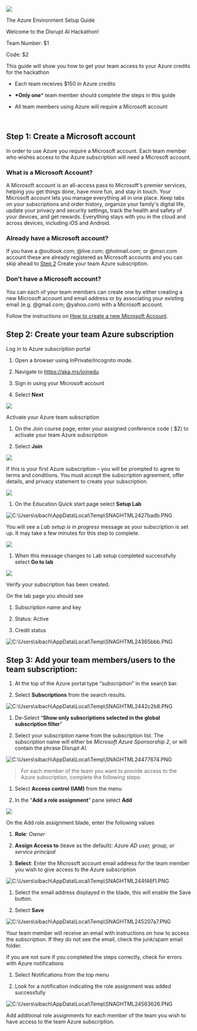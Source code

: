 ![](media/1c253bf5f390611493e677757d08f8d7.png)

The Azure Environment Setup Guide

Welcome to the Disrupt AI Hackathon!

Team Number: \$1

Code: \$2

This guide will show you how to get your team access to your Azure credits for
the hackathon

-   Each team receives \$150 in Azure credits

-   **\*Only one**\* team member should complete the steps in this guide

-   All team members using Azure will require a Microsoft account

 

Step 1: Create a Microsoft account
----------------------------------

In order to use Azure you require a Microsoft account. Each team member who
wishes access to the Azure subscription will need a Microsoft account.

### What is a Microsoft Account?

A Microsoft account is an all-access pass to Microsoft's premier services,
helping you get things done, have more fun, and stay in touch. Your Microsoft
account lets you manage everything all in one place. Keep tabs on your
subscriptions and order history, organize your family's digital life, update
your privacy and security settings, track the health and safety of your devices,
and get rewards. Everything stays with you in the cloud and across devices,
including iOS and Android.

### Already have a Microsoft account?

If you have a \@outlook.com; \@live.com; \@hotmail.com; or \@msn.com account
these are already registered as Microsoft accounts and you can skip ahead to
[Step 2](#_Step_2:_Create) Create your team Azure subscription.

### Don’t have a Microsoft account?

You can each of your team members can create one by either creating a new
Microsoft account and email address or by associating your existing email (e.g.
\@gmail.com; \@yahoo.com) with a Microsoft account.

Follow the instructions on [How to create a new Microsoft
Account](https://support.microsoft.com/en-us/help/4026324/microsoft-account-how-to-create).

Step 2: Create your team Azure subscription
-------------------------------------------

Log in to Azure subscription portal

1.  Open a browser using InPrivate/Incognito mode.

2.  Navigate to <https://aka.ms/joinedu>

3.  Sign in using your Microsoft account

4.  Select **Next**

![](media/2c424d7a6ec546c53ac1eb5e0149bb77.png)

Activate your Azure team subscription

1.  On the Join course page, enter your assigned conference code ( \$2) to
    activate your team Azure subscription

2.  Select **Join**

![](media/85352de714bce14a49d42583c4fe9cc5.png)

If this is your first Azure subscription – you will be prompted to agree to
terms and conditions. You must accept the subscription agreement, offer details,
and privacy statement to create your subscription.

![](media/2ecbc17c0ef8f503ae9a20dc7e16be68.png)

1.  On the Education Quick start page select **Setup Lab**

![C:\\Users\\sibach\\AppData\\Local\\Temp\\SNAGHTML2427badb.PNG](media/66393482521c98e965c2a75c5bed7673.png)

You will see a *Lab setup is in progress* message as your subscription is set
up. It may take a few minutes for this step to complete.

![](media/f56e9c39cd3a106dd40315e955a41b06.png)

1.  When this message changes to Lab setup completed successfully select **Go to
    lab**

![](media/8a8066efef8afe96aaf943ced80a6987.png)

Verify your subscription has been created.

On the lab page you should see

1.  Subscription name and key

2.  Status: Active

3.  Credit status

![C:\\Users\\sibach\\AppData\\Local\\Temp\\SNAGHTML24365bbb.PNG](media/c67d929948138b3aeeb87b43a7699818.png)

Step 3: Add your team members/users to the team subscription: 
--------------------------------------------------------------

1.  At the top of the Azure portal type “*subscription*” in the search bar.

2.  Select **Subscriptions** from the search results.

![C:\\Users\\sibach\\AppData\\Local\\Temp\\SNAGHTML2442c2b8.PNG](media/fa16d7463e3040dd87123aa587d7dc1d.png)

1.  De-Select “**Show only subscriptions selected in the global subscription
    filter**”

2.  Select your subscription name from the subscription list. The subscription
    name will either be *Microsoft Azure Sponsorship 2*, or will contain the
    phrase *Disrupt AI.*

![C:\\Users\\sibach\\AppData\\Local\\Temp\\SNAGHTML24477674.PNG](media/aeead593bf0c17a4e15309116d9d2d1c.png)

>   For each member of the team you want to provide access to the Azure
>   subscription, complete the following steps:

1.  Select **Access control (IAM)** from the menu

2.  In the “**Add a role assignment**” pane select **Add**

![](media/f7c32c58c370f5312f75d2427c69bd71.png)

On the Add role assignment blade, enter the following values

1.  **Role**: *Owner*

2.  **Assign Access to** (leave as the default): *Azure AD user, group, or
    service principal*

3.  **Select**: Enter the Microsoft account email address for the team member
    you wish to give access to the Azure subscription

![C:\\Users\\sibach\\AppData\\Local\\Temp\\SNAGHTML244f46f1.PNG](media/adbf91f6c5a51d6bd14e35ee55a40b02.png)

1.  Select the email address displayed in the blade, this will enable the Save
    button.

2.  Select **Save**

![C:\\Users\\sibach\\AppData\\Local\\Temp\\SNAGHTML245207a7.PNG](media/afb002e93367456f3e2f4279146ce618.png)

Your team member will receive an email with instructions on how to access the
subscription. If they do not see the email, check the junk/spam email folder.

If you are not sure if you completed the steps correctly, check for errors with
Azure notifications

1.  Select Notifications from the top menu

2.  Look for a notification indicating the role assignment was added
    successfully

![C:\\Users\\sibach\\AppData\\Local\\Temp\\SNAGHTML24563626.PNG](media/de15da15816837bd2f990eba88439b0a.png)

Add additional role assignments for each member of the team you wish to have
access to the team Azure subscription.
